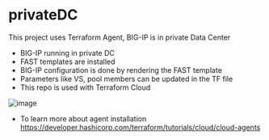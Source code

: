 # privateDC
This project uses Terraform Agent, BIG-IP is in private Data Center

- BIG-IP running in private DC
- FAST templates are installed
- BIG-IP configuration is done by rendering the FAST template
- Parameters like VS, pool members can be updated in the TF file
- This repo is used with Terraform Cloud

![image](https://github.com/scshitole/privateDC/assets/13858248/92281330-93d6-401d-99d9-e21dd2ab604c)
- To learn more about agent installation https://developer.hashicorp.com/terraform/tutorials/cloud/cloud-agents
